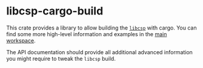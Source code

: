 libcsp-cargo-build
========

This crate provides a library to allow building the [`libcsp`](https://github.com/libcsp/libcsp)
with cargo. You can find some more high-level information and examples in the
[main workspace](https://egit.irs.uni-stuttgart.de/rust/libcsp-rust). 

The API documentation should provide all additional advanced information you might require to tweak
the `libcsp` build.

